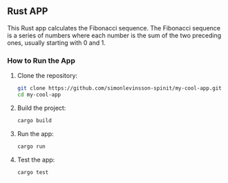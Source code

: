 ## Rust APP

This Rust app calculates the Fibonacci sequence. The Fibonacci sequence is a series of numbers where each number is the sum of the two preceding ones, usually starting with 0 and 1.

### How to Run the App

1. Clone the repository:
    ```sh
    git clone https://github.com/simonlevinsson-spinit/my-cool-app.git
    cd my-cool-app
    ```

2. Build the project:
    ```sh
    cargo build
    ```

3. Run the app:
    ```sh
    cargo run
    ```

4. Test the app:
    ```sh
    cargo test
    ```
